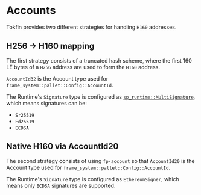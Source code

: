 # Accounts

Tokfin provides two different strategies for handling `H160` addresses.

## H256 -> H160 mapping

The first strategy consists of a truncated hash scheme, where the first 160 LE bytes of a `H256` address are used to form the `H160` address.

`AccountId32` is the Account type used for `frame_system::pallet::Config::AccountId`.

The Runtime's `Signature` type is configured as [`sp_runtime::MultiSignature`](https://docs.rs/sp-runtime/2.0.1/sp_runtime/enum.MultiSignature.html), which means signatures can be:

- `Sr25519`
- `Ed25519`
- `ECDSA`

## Native H160 via AccountId20

The second strategy consists of using `fp-account` so that `AccountId20` is the Account type used for `frame_system::pallet::Config::AccountId`.

The Runtime's `Signature` type is configured as `EthereumSigner`, which means only `ECDSA` signatures are supported.
